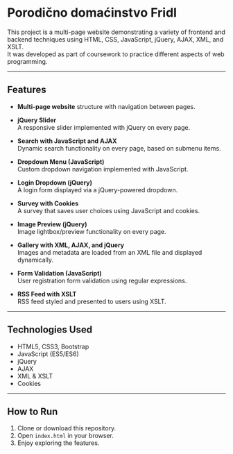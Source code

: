 # Porodično domaćinstvo Fridl

This project is a multi-page website demonstrating a variety of frontend and backend techniques using HTML, CSS, JavaScript, jQuery, AJAX, XML, and XSLT.  
It was developed as part of coursework to practice different aspects of web programming.

---

## Features

- **Multi-page website** structure with navigation between pages.

- **jQuery Slider**  
  A responsive slider implemented with jQuery on every page.

- **Search with JavaScript and AJAX**  
  Dynamic search functionality on every page, based on submenu items.

- **Dropdown Menu (JavaScript)**  
  Custom dropdown navigation implemented with JavaScript.

- **Login Dropdown (jQuery)**  
  A login form displayed via a jQuery-powered dropdown.

- **Survey with Cookies**  
  A survey that saves user choices using JavaScript and cookies.

- **Image Preview (jQuery)**  
  Image lightbox/preview functionality on every page.

- **Gallery with XML, AJAX, and jQuery**  
  Images and metadata are loaded from an XML file and displayed dynamically.

- **Form Validation (JavaScript)**  
  User registration form validation using regular expressions.

- **RSS Feed with XSLT**  
  RSS feed styled and presented to users using XSLT.

---

## Technologies Used

- HTML5, CSS3, Bootstrap  
- JavaScript (ES5/ES6)  
- jQuery  
- AJAX  
- XML & XSLT  
- Cookies

---

## How to Run

1. Clone or download this repository.  
2. Open `index.html` in your browser.  
3. Enjoy exploring the features.


